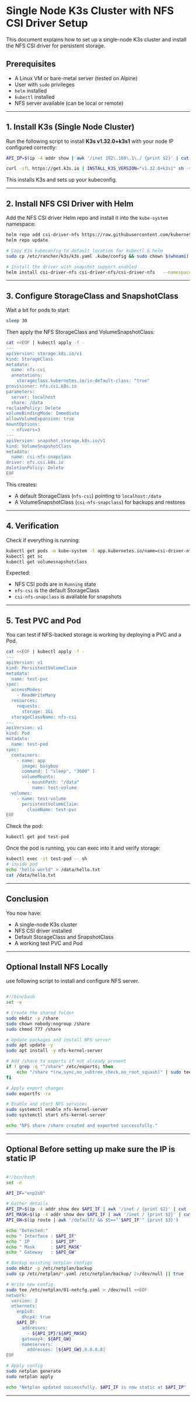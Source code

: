 # Single Node K3s Cluster with NFS CSI Driver Setup

This document explains how to set up a single-node K3s cluster and install the NFS CSI driver for persistent storage.

## Prerequisites

- A Linux VM or bare-metal server (tested on Alpine)
- User with `sudo` privileges
- `helm` installed
- `kubectl` installed
- NFS server available (can be local or remote)

---

## 1. Install K3s (Single Node Cluster)

Run the following script to install **K3s v1.32.0+k3s1** with your node IP configured correctly:

```bash
API_IP=$(ip -4 addr show | awk '/inet 192\.168\.1\./ {print $2}' | cut -d/ -f1 | head -n1)

curl -sfL https://get.k3s.io | INSTALL_K3S_VERSION="v1.32.0+k3s1" sh -s - server   --node-ip "${API_IP}"   --advertise-address "${API_IP}"   --tls-san "${API_IP}"   --write-kubeconfig-mode 644
```

This installs K3s and sets up your kubeconfig.

---

## 2. Install NFS CSI Driver with Helm

Add the NFS CSI driver Helm repo and install it into the `kube-system` namespace:

```bash
helm repo add csi-driver-nfs https://raw.githubusercontent.com/kubernetes-csi/csi-driver-nfs/master/charts
helm repo update

# Copy K3s kubeconfig to default location for kubectl & helm
sudo cp /etc/rancher/k3s/k3s.yaml .kube/config && sudo chown $(whoami):$(whoami) .kube/config

# Install the driver with snapshot support enabled
helm install csi-driver-nfs csi-driver-nfs/csi-driver-nfs   --namespace kube-system   --set externalSnapshotter.enabled=true
```

---

## 3. Configure StorageClass and SnapshotClass

Wait a bit for pods to start:

```bash
sleep 30
```

Then apply the NFS StorageClass and VolumeSnapshotClass:

```bash
cat <<EOF | kubectl apply -f -
---
apiVersion: storage.k8s.io/v1
kind: StorageClass
metadata:
  name: nfs-csi
  annotations:
    storageclass.kubernetes.io/is-default-class: "true"
provisioner: nfs.csi.k8s.io
parameters:
  server: localhost
  share: /data
reclaimPolicy: Delete
volumeBindingMode: Immediate
allowVolumeExpansion: true
mountOptions:
  - nfsvers=3
---
apiVersion: snapshot.storage.k8s.io/v1
kind: VolumeSnapshotClass
metadata:
  name: csi-nfs-snapclass
driver: nfs.csi.k8s.io
deletionPolicy: Delete
EOF
```

This creates:

- A default StorageClass (`nfs-csi`) pointing to `localhost:/data`
- A VolumeSnapshotClass (`csi-nfs-snapclass`) for backups and restores

---

## 4. Verification

Check if everything is running:

```bash
kubectl get pods -n kube-system -l app.kubernetes.io/name=csi-driver-nfs
kubectl get sc
kubectl get volumesnapshotclass
```

Expected:

- NFS CSI pods are in `Running` state
- `nfs-csi` is the default StorageClass
- `csi-nfs-snapclass` is available for snapshots

---

## 5. Test PVC and Pod

You can test if NFS-backed storage is working by deploying a PVC and a Pod.

```bash
cat <<EOF | kubectl apply -f -
---
apiVersion: v1
kind: PersistentVolumeClaim
metadata:
  name: test-pvc
spec:
  accessModes:
    - ReadWriteMany
  resources:
    requests:
      storage: 1Gi
  storageClassName: nfs-csi
---
apiVersion: v1
kind: Pod
metadata:
  name: test-pod
spec:
  containers:
    - name: app
      image: busybox
      command: [ "sleep", "3600" ]
      volumeMounts:
        - mountPath: "/data"
          name: test-volume
  volumes:
    - name: test-volume
      persistentVolumeClaim:
        claimName: test-pvc
EOF
```

Check the pod:

```bash
kubectl get pod test-pod
```

Once the pod is running, you can exec into it and verify storage:

```bash
kubectl exec -it test-pod -- sh
# inside pod
echo "hello world" > /data/hello.txt
cat /data/hello.txt
```

---

## Conclusion

You now have:

- A single-node K3s cluster
- NFS CSI driver installed
- Default StorageClass and SnapshotClass
- A working test PVC and Pod
---

## Optional Install NFS Locally
use following script to install and configure NFS server. 

```bash

#!/bin/bash
set -e

# Create the shared folder
sudo mkdir -p /share
sudo chown nobody:nogroup /share
sudo chmod 777 /share

# Update packages and install NFS server
sudo apt update -y
sudo apt install -y nfs-kernel-server

# Add /share to exports if not already present
if ! grep -q "^/share" /etc/exports; then
    echo "/share *(rw,sync,no_subtree_check,no_root_squash)" | sudo tee -a /etc/exports
fi

# Apply export changes
sudo exportfs -ra

# Enable and start NFS services
sudo systemctl enable nfs-kernel-server
sudo systemctl start nfs-kernel-server

echo "NFS share /share created and exported successfully."
```

--- 
## Optional Before setting up make sure the IP is static IP 

```bash

#!/bin/bash
set -e

API_IF="enp2s0"

# Gather details
API_IP=$(ip -4 addr show dev $API_IF | awk '/inet / {print $2}' | cut -d/ -f1)
API_MASK=$(ip -4 addr show dev $API_IF | awk '/inet / {print $2}' | cut -d/ -f2)
API_GW=$(ip route | awk '/default/ && $5=="'$API_IF'" {print $3}')

echo "Detected:"
echo " Interface : $API_IF"
echo " IP        : $API_IP"
echo " Mask      : $API_MASK"
echo " Gateway   : $API_GW"

# Backup existing netplan configs
sudo mkdir -p /etc/netplan/backup
sudo cp /etc/netplan/*.yaml /etc/netplan/backup/ 2>/dev/null || true

# Write new config
sudo tee /etc/netplan/01-netcfg.yaml > /dev/null <<EOF
network:
  version: 2
  ethernets:
    enp1s0:
      dhcp4: true
    $API_IF:
      addresses:
        - ${API_IP}/${API_MASK}
      gateway4: ${API_GW}
      nameservers:
        addresses: [${API_GW},8.8.8.8]
EOF

# Apply config
sudo netplan generate
sudo netplan apply

echo "Netplan updated successfully. $API_IF is now static at $API_IP"

```
---

